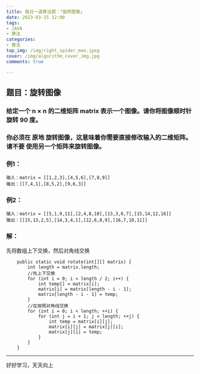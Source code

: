 ```yaml
---
title: 每日一道算法题：「旋转图像」
date: 2023-03-15 12:00
tags:
- JAVA
- 算法
categories:
- 算法 
top_img: /img/right_spider_man.jpeg
cover: /img/algorithm_cover_img.jpg
comments: true

---
```


## 题目：旋转图像

### 给定一个 n × n 的二维矩阵 matrix 表示一个图像。请你将图像顺时针旋转 90 度。

### 你必须在 原地 旋转图像，这意味着你需要直接修改输入的二维矩阵。请不要 使用另一个矩阵来旋转图像。

### 例1：

```
输入：matrix = [[1,2,3],[4,5,6],[7,8,9]]
输出：[[7,4,1],[8,5,2],[9,6,3]]
```

### 例2：

```
输入：matrix = [[5,1,9,11],[2,4,8,10],[13,3,6,7],[15,14,12,16]]
输出：[[15,13,2,5],[14,3,4,1],[12,6,8,9],[16,7,10,11]]
```

### 解：

先将数组上下交换，然后对角线交换
```
    public static void rotate(int[][] matrix) {
        int length = matrix.length;
        //先上下交换
        for (int i = 0; i < length / 2; i++) {
            int temp[] = matrix[i];
            matrix[i] = matrix[length - i - 1];
            matrix[length - i - 1] = temp;
        }
        //在按照对角线交换
        for (int i = 0; i < length; ++i) {
            for (int j = i + 1; j < length; ++j) {
                int temp = matrix[i][j];
                matrix[i][j] = matrix[j][i];
                matrix[j][i] = temp;
            }
        }
    }
```

---
好好学习，天天向上
